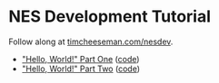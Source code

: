 # NES Development Tutorial

Follow along at [timcheeseman.com/nesdev](http://timcheeseman.com/nesdev).

 - ["Hello, World!" Part One](http://timcheeseman.com/nesdev/2016/01/18/hello-world-part-one.html) ([code](https://github.com/cirla/nesdev/tree/hello_world))
 - ["Hello, World!" Part Two](http://timcheeseman.com/nesdev/2016/01/22/hello-world-part-two.html) ([code](https://github.com/cirla/nesdev/tree/hello_world))

